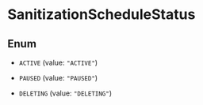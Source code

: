 

# SanitizationScheduleStatus

## Enum


* `ACTIVE` (value: `"ACTIVE"`)

* `PAUSED` (value: `"PAUSED"`)

* `DELETING` (value: `"DELETING"`)




